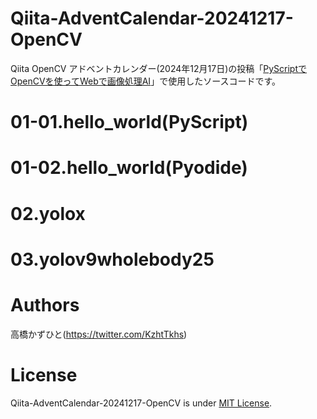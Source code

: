# Qiita-AdventCalendar-20241217-OpenCV

Qiita OpenCV アドベントカレンダー(2024年12月17日)の投稿「[PyScriptでOpenCVを使ってWebで画像処理AI](https://qiita.com/Kazuhito/private/eb35bbe373370fbf7ada)」で使用したソースコードです。

# 01-01.hello_world(PyScript)

# 01-02.hello_world(Pyodide)

# 02.yolox

# 03.yolov9wholebody25

# Authors
高橋かずひと(https://twitter.com/KzhtTkhs)
 
# License 
Qiita-AdventCalendar-20241217-OpenCV is under [MIT License](LICENSE).
